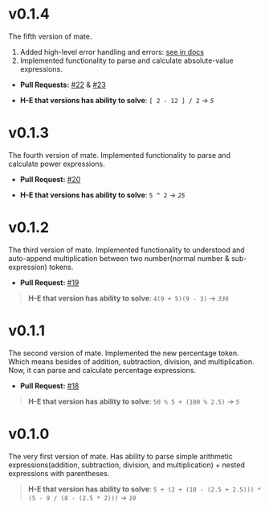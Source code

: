 # v0.1.4
The fifth version of mate.
1. Added high-level error handling and errors: [see in docs](https://github.com/theiskaa/mate#errors)
2. Implemented functionality to parse and calculate absolute-value expressions.
 
- **Pull Requests:** [#22](https://github.com/theiskaa/mate/pull/22) & [#23](https://github.com/theiskaa/mate/pull/23)

- **H-E that versions has ability to solve**: `[ 2 - 12 ] / 2` -> *`5`*

# v0.1.3
The fourth version of mate.
Implemented functionality to parse and calculate power expressions.

- **Pull Request:** [#20](https://github.com/theiskaa/mate/pull/20)

- **H-E that versions has ability to solve**: `5 ^ 2` -> *`25`*

# v0.1.2
The third version of mate.
Implemented functionality to understood and auto-append multiplication between two number(normal number & sub-expression) tokens.

- **Pull Request:** [#19](https://github.com/theiskaa/mate/pull/19)

> **H-E that version has ability to solve**: `4(9 + 5)(9 - 3)` -> *`336`*

# v0.1.1
The second version of mate.
Implemented the new percentage token. Which means besides of addition, subtraction, division, and multiplication. Now, it can parse and calculate percentage expressions.

- **Pull Request:** [#18](https://github.com/theiskaa/mate/pull/18)

> **H-E that version has ability to solve**: `50 % 5 + (100 % 2.5)` -> *`5`*

# v0.1.0

The very first version of mate.
Has ability to parse simple arithmetic expressions(addition, subtraction, division, and multiplication) + nested expressions with parentheses.

> **H-E that version has ability to solve**: `5 + (2 + (10 - (2.5 + 2.5))) * (5 - 9 / (8 - (2.5 * 2)))` -> *`19`*
